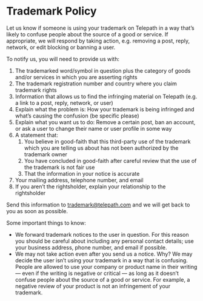 # Trademark Policy

Let us know if someone is using your trademark on Telepath in a way that’s likely to confuse people about the source of a good or service. If appropriate, we will respond by taking action, e.g. removing a post, reply, network, or edit blocking or banning a user.

To notify us, you will need to provide us with:

1. The trademarked word/symbol in question plus the category of goods and/or services in which you are asserting rights
2. The trademark registration number and country where you claim trademark rights
3. Information that allows us to find the infringing material on Telepath (e.g. a link to a post, reply, network, or user)
4. Explain what the problem is: How your trademark is being infringed and what’s causing the confusion (be specific please)
5. Explain what you want us to do: Remove a certain post, ban an account, or ask a user to change their name or user profile in some way
6. A statement that:
    1. You believe in good-faith that this third-party use of the trademark which you are telling us about has not been authorized by the trademark owner
    2. You have concluded in good-faith after careful review that the use of the trademark is not fair use
    3. That the information in your notice is accurate
7. Your mailing address, telephone number, and email
8. If you aren’t the rightsholder, explain your relationship to the rightsholder

Send this information to trademark@telepath.com and we will get back to you as soon as possible.

Some important things to know:

* We forward trademark notices to the user in question. For this reason you should be careful about including any personal contact details; use your business address, phone number, and email if possible.
* We may not take action even after you send us a notice. Why? We may decide the user isn’t using your trademark in a way that is confusing. People are allowed to use your company or product name in their writing — even if the writing is negative or critical — as long as it doesn’t confuse people about the source of a good or service. For example, a negative review of your product is not an infringement of your trademark.
